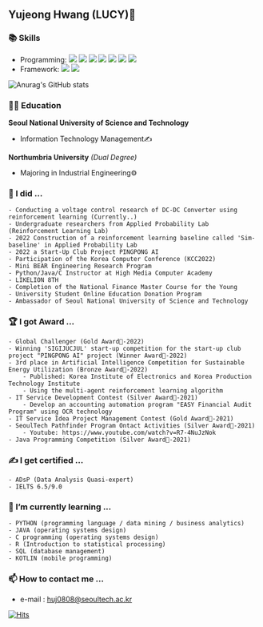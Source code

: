 ## Yujeong Hwang (LUCY)🐰

<!--
**HwnagYujeong0808/HwnagYujeong0808** is a ✨ _special_ ✨ repository because its `README.md` (this file) appears on your GitHub profile.

Here are some ideas to get you started:

- 🔭 I’m currently working on ...
- 🌱 I’m currently learning ...
- 👯 I’m looking to collaborate on ...
- 🤔 I’m looking for help with ...
- 💬 Ask me about ...
- 📫 How to reach me: ...
- 😄 Pronouns: ...
- ⚡ Fun fact: ...
-->
### 📚 Skills 

+ Programming: <img src="https://img.shields.io/badge/Python-3776AB?style=for-the-badge&logo=Python&logoColor=white"> <img src="https://img.shields.io/badge/R-276DC3?style=for-the-badge&logo=R&logoColor=white">   <img src="https://img.shields.io/badge/C-A8B9CC?style=for-the-badge&logo=C&logoColor=white">  <img src="https://img.shields.io/badge/JavaScript-F7DF1E?style=for-the-badge&logo=JavaScript&logoColor=white">  <img src="https://img.shields.io/badge/HTML5-E34F26?style=for-the-badge&logo=HTML5&logoColor=white"> <img src="https://img.shields.io/badge/CSS3-1572B6?style=for-the-badge&logo=CSS3&logoColor=white">  <img src="https://img.shields.io/badge/Kotlin-7F52FF?style=for-the-badge&logo=Kotlin&logoColor=white"> 
+ Framework:  <img src="https://img.shields.io/badge/PyTorch-EE4C2C?style=for-the-badge&logo=PyTorch&logoColor=white"> <img src="https://img.shields.io/badge/TensorFlow-FF6F00?style=for-the-badge&logo=TensorFlow&logoColor=white">

![Anurag's GitHub stats](https://github-readme-stats.vercel.app/api?username=HwnagYujeong0808&theme=midnight-purple&show_icons=true)

### 👩‍🎓 Education 

**Seoul National University of Science and Technology**
- Information Technology Management✍

**Northumbria University** *(Dual Degree)* 
- Majoring in Industrial Engineering⚙

### 📔 I did ...
    - Conducting a voltage control research of DC-DC Converter using reinforcement learning (Currently..)
    - Undergraduate researchers from Applied Probability Lab (Reinforcement Learning Lab)
    - 2022 Construction of a reinforcement learning baseline called 'Sim-baseline' in Applied Probability Lab
    - 2022 a Start-Up Club Project PINGPONG AI
    - Participation of the Korea Computer Conference (KCC2022)
    - Mini BEAR Engineering Research Program
    - Python/Java/C Instructor at High Media Computer Academy
    - LIKELION 8TH
    - Completion of the National Finance Master Course for the Young
    - University Student Online Education Donation Program
    - Ambassador of Seoul National University of Science and Technology

### 🏆 I got Award ...
    - Global Challenger (Gold Award🥇-2022)
    - Winning 'SIGIJUCJUL' start-up competition for the start-up club project "PINGPONG AI" project (Winner Award🏅-2022)
    - 3rd place in Artificial Intelligence Competition for Sustainable Energy Utilization (Bronze Award🥉-2022)
        - Published: Korea Institute of Electronics and Korea Production Technology Institute
        - Using the multi-agent reinforcement learning algorithm
    - IT Service Development Contest (Silver Award🥈-2021)
        - Develop an accounting automation program "EASY Financial Audit Program" using OCR technology
    - IT Service Idea Project Management Contest (Gold Award🥇-2021)
    - SeoulTech Pathfinder Program Ontact Activities (Silver Award🥈-2021)
        - Youtube: https://www.youtube.com/watch?v=R7-4NuJzNok
    - Java Programming Competition (Silver Award🥈-2021)
     
    
### ✍ I get certified ...
    - ADsP (Data Analysis Quasi-expert)
    - IELTS 6.5/9.0
   

### 🌱 I’m currently learning ...
    - PYTHON (programming language / data mining / business analytics)
    - JAVA (operating systems design)
    - C programming (operating systems design)
    - R (Introduction to statistical processing)
    - SQL (database management)
    - KOTLIN (mobile programming)
   

### 📫 How to contact me ...

- e-mail : huj0808@seoultech.ac.kr

[![Hits](https://hits.seeyoufarm.com/api/count/incr/badge.svg?url=https%3A%2F%2Fgithub.com%2FHwnagYujeong0808%2FHwnagYujeong0808%2Fblob%2Fmain%2FREADME.md&count_bg=%23FFA8C1&title_bg=%23555555&icon=googlekeep.svg&icon_color=%23FF7B8B&title=hits&edge_flat=false)](https://hits.seeyoufarm.com)
